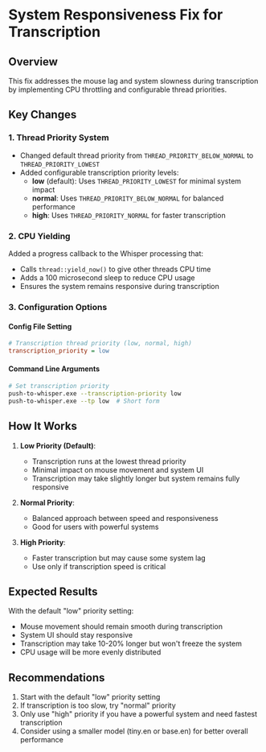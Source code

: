 # System Responsiveness Fix for Transcription

## Overview
This fix addresses the mouse lag and system slowness during transcription by implementing CPU throttling and configurable thread priorities.

## Key Changes

### 1. Thread Priority System
- Changed default thread priority from `THREAD_PRIORITY_BELOW_NORMAL` to `THREAD_PRIORITY_LOWEST`
- Added configurable transcription priority levels:
  - **low** (default): Uses `THREAD_PRIORITY_LOWEST` for minimal system impact
  - **normal**: Uses `THREAD_PRIORITY_BELOW_NORMAL` for balanced performance
  - **high**: Uses `THREAD_PRIORITY_NORMAL` for faster transcription

### 2. CPU Yielding
Added a progress callback to the Whisper processing that:
- Calls `thread::yield_now()` to give other threads CPU time
- Adds a 100 microsecond sleep to reduce CPU usage
- Ensures the system remains responsive during transcription

### 3. Configuration Options

#### Config File Setting
```ini
# Transcription thread priority (low, normal, high)
transcription_priority = low
```

#### Command Line Arguments
```bash
# Set transcription priority
push-to-whisper.exe --transcription-priority low
push-to-whisper.exe --tp low  # Short form
```

## How It Works

1. **Low Priority (Default)**:
   - Transcription runs at the lowest thread priority
   - Minimal impact on mouse movement and system UI
   - Transcription may take slightly longer but system remains fully responsive

2. **Normal Priority**:
   - Balanced approach between speed and responsiveness
   - Good for users with powerful systems

3. **High Priority**:
   - Faster transcription but may cause some system lag
   - Use only if transcription speed is critical

## Expected Results

With the default "low" priority setting:
- Mouse movement should remain smooth during transcription
- System UI should stay responsive
- Transcription may take 10-20% longer but won't freeze the system
- CPU usage will be more evenly distributed

## Recommendations

1. Start with the default "low" priority setting
2. If transcription is too slow, try "normal" priority
3. Only use "high" priority if you have a powerful system and need fastest transcription
4. Consider using a smaller model (tiny.en or base.en) for better overall performance